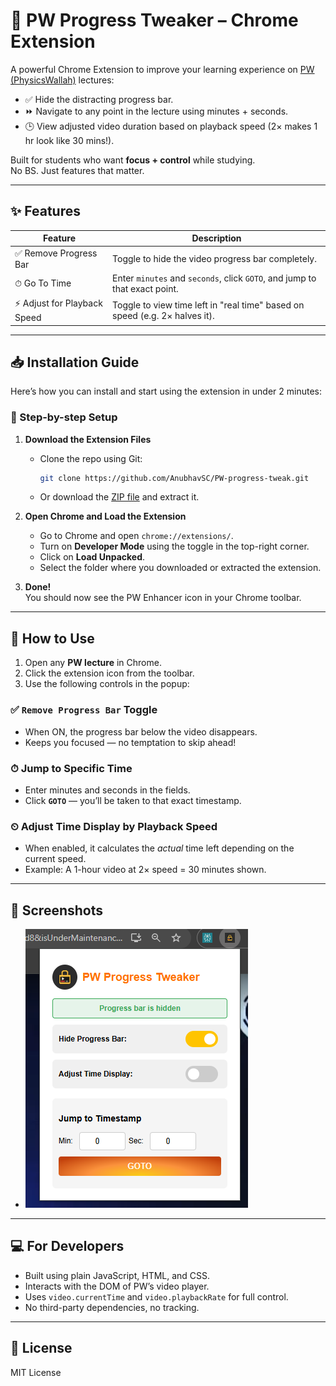 # 🎯 PW Progress Tweaker – Chrome Extension

A powerful Chrome Extension to improve your learning experience on [PW (PhysicsWallah)](https://www.pw.live) lectures:

- ✅ Hide the distracting progress bar.
- ⏩ Navigate to any point in the lecture using minutes + seconds.
- 🕒 View adjusted video duration based on playback speed (2× makes 1 hr look like 30 mins!).

Built for students who want **focus + control** while studying.  
No BS. Just features that matter.

---

## ✨ Features

| Feature                              | Description                                                                 |
|--------------------------------------|-----------------------------------------------------------------------------|
| ✅ Remove Progress Bar               | Toggle to hide the video progress bar completely.                          |
| ⏱ Go To Time                         | Enter `minutes` and `seconds`, click `GOTO`, and jump to that exact point. |
| ⚡ Adjust for Playback Speed         | Toggle to view time left in "real time" based on speed (e.g. 2× halves it).|

---

## 📥 Installation Guide

Here’s how you can install and start using the extension in under 2 minutes:

### 🔧 Step-by-step Setup

1. **Download the Extension Files**

   - Clone the repo using Git:
     ```bash
     git clone https://github.com/AnubhavSC/PW-progress-tweak.git
     ```
   - Or download the [ZIP file](https://github.com/AnubhavSC/PW-progress-tweak/archive/refs/heads/main.zip) and extract it.

2. **Open Chrome and Load the Extension**

   - Go to Chrome and open `chrome://extensions/`.
   - Turn on **Developer Mode** using the toggle in the top-right corner.
   - Click on **Load Unpacked**.
   - Select the folder where you downloaded or extracted the extension.

3. **Done!**  
   You should now see the PW Enhancer icon in your Chrome toolbar.

---

## 🧠 How to Use

1. Open any **PW lecture** in Chrome.
2. Click the extension icon from the toolbar.
3. Use the following controls in the popup:

### ✅ `Remove Progress Bar` Toggle

- When ON, the progress bar below the video disappears.
- Keeps you focused — no temptation to skip ahead!

### ⏱ Jump to Specific Time

- Enter minutes and seconds in the fields.
- Click **`GOTO`** — you’ll be taken to that exact timestamp.

### ⏲ Adjust Time Display by Playback Speed

- When enabled, it calculates the *actual* time left depending on the current speed.
- Example: A 1-hour video at 2× speed = 30 minutes shown.

---

## 📸 Screenshots

- ![Popup UI](screenshots/popup-ui.png)

---

## 💻 For Developers

- Built using plain JavaScript, HTML, and CSS.
- Interacts with the DOM of PW’s video player.
- Uses `video.currentTime` and `video.playbackRate` for full control.
- No third-party dependencies, no tracking.

---

## 📄 License

MIT License

